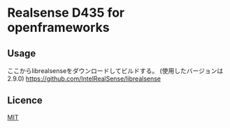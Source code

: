 Realsense D435 for openframeworks
====

## Usage
ここからlibrealsenseをダウンロードしてビルドする。
(使用したバージョンは2.9.0)
https://github.com/IntelRealSense/librealsense



## Licence

[MIT](https://github.com/tcnksm/tool/blob/master/LICENCE)
